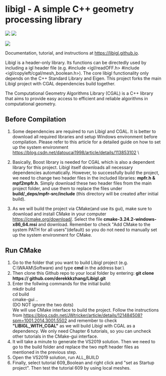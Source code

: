 # libigl - A simple C++ geometry processing library


[![](https://github.com/libigl/libigl/workflows/Build/badge.svg?event=push)](https://github.com/libigl/libigl/actions?query=workflow%3ABuild+branch%3Amain+event%3Apush)
[![](https://anaconda.org/conda-forge/igl/badges/installer/conda.svg)](https://anaconda.org/conda-forge/igl)

![](https://libigl.github.io/libigl-teaser.png)

Documentation, tutorial, and instructions at <https://libigl.github.io>.

Libigl is a header-only library. Its functions can be directedly used by including a igl header file
(e.g. #include <igl/readOFF.h> #include <igl/copyleft/cgal/mesh_boolean.h>). The core libigl functionality only depends on the C++ Standard Library and Eigen. This project forks the main Libigl project with CGAL dependencies build together.

The Computational Geometry Algorithms Library (CGAL) is a C++ library that
aims to provide easy access to efficient and reliable algorithms in
computational geometry.

## Before Compilation

1. Some dependencies are required to run Libigl and CGAL. It is better to download all required libraries and setup Windows environment before compilation. Please refer to this article for a detailed guide on how to set up the system environment <https://blog.csdn.net/datoucai1998/article/details/113853102> \

2. Basically, Boost library is needed for CGAL which is also a dependent library for this project. Libigl itself downloads all necessary dependencies automatically. However, to successfully build the project, we need to change two header files in the included libraries: **mpfr.h & mpf2mpfr.h**. Simply download these two header files from the main project folder, and use them to replace the files under **build/_deps/mpfr-src/include** (this directory will be created after initial build).

3. As we will build the project via CMake(and use its gui), make sure to download and install CMake in your computer <https://cmake.org/download/>. Select the file **cmake-3.24.2-windows-x86_64.msi** and download. Remember to check "Add CMake to the system PATH for all users"(default) so you do not need to manually set up the system environment for CMake.


## Run CMake
1. Go to the folder that you want to build Libigl project (e.g. C:\WAAM\Software) and type **cmd** in the address bar.\
2. Then clone this Github repo to your local folder by entering: **git clone https:// <span></span> github.com/derekkkzhang/Libigl.git**
3. Enter the follwing commands for the initial build: \
mkdir build\
cd build\
cmake-gui ..\
(DO NOT ignore the two dots)\
We will use CMake interface to build the project. Follow the instructions from <https://blog.csdn.net/JWtricker/article/details/121484508?spm=1001.2014.3001.5502> and remember to check **"LIBIGL_WITH_CGAL"** as we will build Libigl with CGAL as a dependency. We only need Chapter 6 tutorials, so you can uncheck other tutorials in the CMake-gui interface.
4. It will take a minute to generate the VS2019 solution. Then we need to go to the build folder and replace the two mpft header files as mentioned in the previous step.
5. Open the VS2019 solution, run ALL_BUILD
6. Finally, select tutorial 609_Boolean and right click and "set as Startup project". Then test the tutorial 609 by using local meshes.




